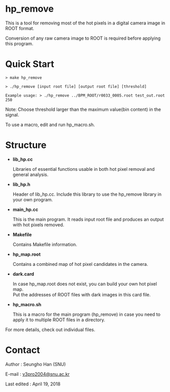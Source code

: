 hp_remove
=========

This is a tool for removing most of the hot pixels in a digital camera image in ROOT format. 

Conversion of any raw camera image to ROOT is required before applying this program.

Quick Start
===========

```
> make hp_remove
```
```
> ./hp_remove [input root file] [output root file] [threshold]
```
```
Example usage: > ./hp_remove ../BPM_ROOT/r0033_0005.root test_out.root 250
```

Note: Choose threshold larger than the maximum value(bin content) in the signal.

To use a macro, edit and run hp_macro.sh.

Structure
=========

* **lib_hp.cc**

	Libraries of essential functions usable in both hot pixel removal and general analysis.

* **lib_hp.h**

	Header of lib_hp.cc. Include this library to use the hp_remove library in your own program.		 

* **main_hp.cc**

	This is the main program. It reads input root file and produces an output with hot pixels removed. 

* **Makefile**

	Contains Makefile information.

* **hp_map.root**

	 Contains a combined map of hot pixel candidates in the camera.

* **dark.card**

	In case hp_map.root does not exist, you can build your own hot pixel map.   
	Put the addresses of ROOT files with dark images in this card file.

* **hp_macro.sh**

	This is a macro for the main program (hp_remove) in case you need to apply it to multiple ROOT files in a directory.

For more details, check out individual files. 

Contact
===========================

Author : Seungho Han (SNU)

E-mail : v3pro2004@snu.ac.kr

Last edited : April 19, 2018


